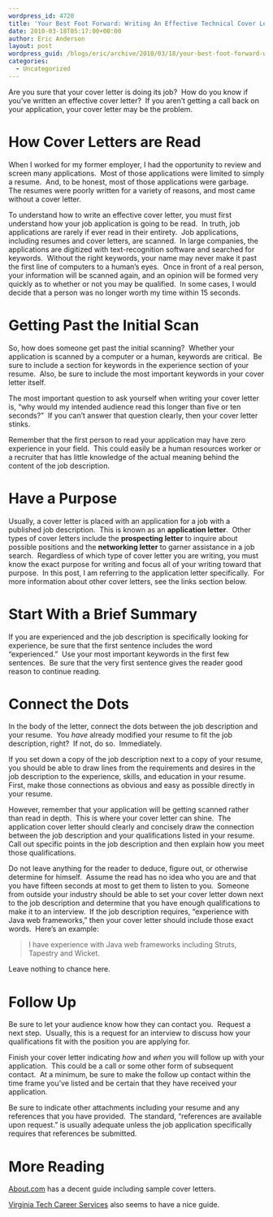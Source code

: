 ```yaml
---
wordpress_id: 4720
title: 'Your Best Foot Forward: Writing An Effective Technical Cover Letter'
date: 2010-03-18T05:17:00+00:00
author: Eric Anderson
layout: post
wordpress_guid: /blogs/eric/archive/2010/03/18/your-best-foot-forward-writing-an-effective-technical-cover-letter.aspx
categories:
  - Uncategorized
---
```

Are you sure that your cover letter is doing its job?&nbsp; How do you know if you&rsquo;ve written an effective cover letter?&nbsp; If you aren&rsquo;t getting a call back on your application, your cover letter may be the problem.

# How Cover Letters are Read

When I worked for my former employer, I had the opportunity to review and screen many applications.&nbsp; Most of those applications were limited to simply a resume.&nbsp; And, to be honest, most of those applications were garbage.&nbsp; The resumes were poorly written for a variety of reasons, and most came without a cover letter.

To understand how to write an effective cover letter, you must first understand how your job application is going to be read.&nbsp; In truth, job applications are rarely if ever read in their entirety.&nbsp; Job applications, including resumes and cover letters, are scanned.&nbsp; In large companies, the applications are digitized with text-recognition software and searched for keywords.&nbsp; Without the right keywords, your name may never make it past the first line of computers to a human&rsquo;s eyes.&nbsp; Once in front of a real person, your information will be scanned again, and an opinion will be formed very quickly as to whether or not you may be qualified.&nbsp; In some cases, I would decide that a person was no longer worth my time within 15 seconds.&nbsp; 

# Getting Past the Initial Scan

So, how does someone get past the initial scanning?&nbsp; Whether your application is scanned by a computer or a human, keywords are critical.&nbsp; Be sure to include a section for keywords in the experience section of your resume.&nbsp; Also, be sure to include the most important keywords in your cover letter itself.

The most important question to ask yourself when writing your cover letter is, &ldquo;why would my intended audience read this longer than five or ten seconds?&rdquo;&nbsp; If you can&#8217;t answer that question clearly, then your cover letter stinks.

Remember that the first person to read your application may have zero experience in your field.&nbsp; This could easily be a human resources worker or a recruiter that has little knowledge of the actual meaning behind the content of the job description.

# Have a Purpose

Usually, a cover letter is placed with an application for a job with a published job description.&nbsp; This is known as an **application letter**.&nbsp; Other types of cover letters include the **prospecting letter** to inquire about possible positions and the **networking letter** to garner assistance in a job search.&nbsp; Regardless of which type of cover letter you are writing, you must know the exact purpose for writing and focus all of your writing toward that purpose.&nbsp; In this post, I am referring to the application letter specifically.&nbsp; For more information about other cover letters, see the links section below.

# Start With a Brief Summary

If you are experienced and the job description is specifically looking for experience, be sure that the first sentence includes the word &ldquo;experienced.&rdquo;&nbsp; Use your most important keywords in the first few sentences.&nbsp; Be sure that the very first sentence gives the reader good reason to continue reading.

# Connect the Dots

In the body of the letter, connect the dots between the job description and your resume.&nbsp; You _have_ already modified your resume to fit the job description, right?&nbsp; If not, do so.&nbsp; Immediately.

If you set down a copy of the job description next to a copy of your resume, you should be able to draw lines from the requirements and desires in the job description to the experience, skills, and education in your resume.&nbsp; First, make those connections as obvious and easy as possible directly in your resume.

However, remember that your application will be getting scanned rather than read in depth.&nbsp; This is where your cover letter can shine.&nbsp; The application cover letter should clearly and concisely draw the connection between the job description and your qualifications listed in your resume.&nbsp; Call out specific points in the job description and then explain how you meet those qualifications.&nbsp; 

Do not leave anything for the reader to deduce, figure out, or otherwise determine for himself.&nbsp; Assume the read has no idea who you are and that you have fifteen seconds at most to get them to listen to you.&nbsp; Someone from outside your industry should be able to set your cover letter down next to the job description and determine that you have enough qualifications to make it to an interview.&nbsp; If the job description requires, &ldquo;experience with Java web frameworks,&rdquo; then your cover letter should include those exact words.&nbsp; Here&rsquo;s an example:

> I have experience with Java web frameworks including Struts, Tapestry and Wicket.

Leave nothing to chance here.

# Follow Up

Be sure to let your audience know how they can contact you.&nbsp; Request a next step.&nbsp; Usually, this is a request for an interview to discuss how your qualifications fit with the position you are applying for.

Finish your cover letter indicating _how_ and _when_ you will follow up with your application.&nbsp; This could be a call or some other form of subsequent contact.&nbsp; At a minimum, be sure to make the follow up contact within the time frame you&rsquo;ve listed and be certain that they have received your application.

Be sure to indicate other attachments including your resume and any references that you have provided.&nbsp; The standard, &ldquo;references are available upon request.&rdquo; is usually adequate unless the job application specifically requires that references be submitted.

# More Reading

[About.com](http://jobsearch.about.com/od/coverletters/a/aa030401b.htm) has a decent guide including sample cover letters.

[Virginia Tech Career Services](http://www.career.vt.edu/jobsearc/coversamples.htm) also seems to have a nice guide.